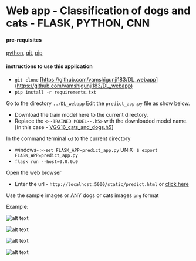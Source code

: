 # Web app - Classification of dogs and cats - FLASK, PYTHON, CNN

#### pre-requisites
[python](https://www.python.org/downloads/), [git](https://git-scm.com/downloads), [pip](https://github.com/BurntSushi/nfldb/wiki/Python-&-pip-Windows-installation)

#### instructions to use this application
* `git clone` [https://github.com/vamshigunji183/DL_webapp](https://github.com/vamshigunji183/DL_webapp)
* `pip install -r requirements.txt`

Go to the directory `../DL_webapp`
Edit the `predict_app.py` file as show below.
* Download the train model here to the current directory.
* Replace the `<--TRAINED MODEL--.h5>` with the downloaded model name. [In this case - [VGG16_cats_and_dogs.h5](https://drive.google.com/file/d/1jtJbWLWdU0Dr528fEcxV2a7BiJOOgzbG/view?usp=sharing)]

In the command terminal `cd` to the current directory
* windows- `>>set FLASK_APP=predict_app.py`
   UNIX- `$ export FLASK_APP=predict_app.py`
* `flask run --host=0.0.0.0`

Open the web browser
* Enter the url - `http://localhost:5000/static/predict.html` or [click here](http://localhost:5000/static/predict.html)

Use the sample images or ANY dogs or cats images `png` format

Example:

![alt text](https://github.com/vamshigunji183/DL_webapp/blob/master/readme/dog-prediction.png "DOG PREDICTION EXAMPLE") 

![alt text](https://github.com/vamshigunji183/DL_webapp/blob/master/readme/dog-prediction-1.png "DOG PREDICTION EXAMPLE")

![alt text](https://github.com/vamshigunji183/DL_webapp/blob/master/readme/cat-prediction.png "CAT PREDICTION EXAMPLE")

![alt text](https://github.com/vamshigunji183/DL_webapp/blob/master/readme/cat-prediction-1.png "CAT PREDICTION EXAMPLE")

